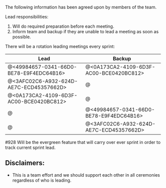 The following information has been agreed upon by members of the team.

Lead responsibilities:
1. Will do required preparation before each meeting.
2. Inform team and backup if they are unable to lead a meeting as soon as possible.

There will be a rotation leading meetings every sprint:

| Lead      | Backup |
| ----------- | ----------- |
| @<49984657-0341-66D0-BE78-E9F4EDC64B16> | @<0A173CA2-4109-6D3F-AC00-BCE0420BC812> |
| @<3AFC02C6-A932-624D-AE7C-ECD45357662D> | @<EFEA9A7D-ABC0-6424-BB1B-5D144F145E6A> |
| @<0A173CA2-4109-6D3F-AC00-BCE0420BC812> | @<BBCD5D9C-B310-6205-812C-AAE5D92885B2> |
| @<EFEA9A7D-ABC0-6424-BB1B-5D144F145E6A> | @<49984657-0341-66D0-BE78-E9F4EDC64B16> |
| @<BBCD5D9C-B310-6205-812C-AAE5D92885B2> | @<3AFC02C6-A932-624D-AE7C-ECD45357662D> |

#928 Will be the evergreen feature that will carry over ever sprint in order to track current sprint lead.


## Disclaimers:
- This is a team effort and we should support each other in all ceremonies regardless of who is leading.